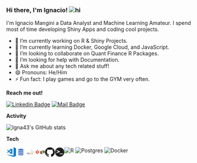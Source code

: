 ### Hi there, I'm Ignacio! <img src="https://user-images.githubusercontent.com/1303154/88677602-1635ba80-d120-11ea-84d8-d263ba5fc3c0.gif" width="28px" alt="hi">

I'm Ignacio Mangini a Data Analyst and Machine Learning Amateur. I spend most of time developing Shiny Apps and coding cool projects.

- 🔭 I’m currently working on R & Shiny Projects.
- 🌱 I’m currently learning Docker, Google Cloud, and JavaScript.
- 👯 I’m looking to collaborate on Quant Finance R Packages.   
- 🤔 I’m looking for help with Documentation.
- 💬 Ask me about any tech related stuff!
- 😄 Pronouns: He/Him
- ⚡ Fun fact: I play games and go to the GYM very often.

__Reach me out!__

[![Linkedin Badge](https://img.shields.io/badge/-Ignacio-0e76a8?style=flat&labelColor=0e76a8&logo=linkedin&logoColor=white)][linkedin]
[![Mail Badge](https://img.shields.io/badge/-ignaciomangini-c0392b?style=flat&labelColor=c0392b&logo=gmail&logoColor=white)][mail]

__Activity__

![Igna43's GitHub stats](https://github-readme-stats.vercel.app/api?username=Igna43&show_icons=true&theme=prussian&hide_border=true&count_private=true)

__Tech__

<img align="left" alt="Visual Studio Code" width="26px" src="https://raw.githubusercontent.com/github/explore/80688e429a7d4ef2fca1e82350fe8e3517d3494d/topics/visual-studio-code/visual-studio-code.png" />
<img align="left" alt="SQL" width="26px" src="https://raw.githubusercontent.com/github/explore/80688e429a7d4ef2fca1e82350fe8e3517d3494d/topics/sql/sql.png" />
<img align="left" alt="MySQL" width="26px" src="https://raw.githubusercontent.com/github/explore/80688e429a7d4ef2fca1e82350fe8e3517d3494d/topics/mysql/mysql.png" />
<img align="left" alt="Git" width="26px" src="https://raw.githubusercontent.com/github/explore/80688e429a7d4ef2fca1e82350fe8e3517d3494d/topics/git/git.png" />
<img align="left" alt="GitHub" width="26px" src="https://raw.githubusercontent.com/github/explore/78df643247d429f6cc873026c0622819ad797942/topics/github/github.png" />
<img align="left" alt="Terminal" width="26px"src="https://raw.githubusercontent.com/github/explore/80688e429a7d4ef2fca1e82350fe8e3517d3494d/topics/terminal/terminal.png" /> 

![R](https://img.shields.io/badge/-programming-black?style=flat-square&logo=r&link=https://github.com/JohnCoene/)
![Postgres](https://img.shields.io/badge/-PostgreSQL-black?style=flat-square&logo=postgresql&link=https://github.com/JohnCoene/)
![Docker](https://img.shields.io/badge/-Docker-black?style=flat-square&logo=docker&link=https://hub.docker.com/u/jcoenep)

[linkedin]: https://www.linkedin.com/in/ignacio-mangini/
[mail]: mailto:ignacio.mangini43@gmail.com

